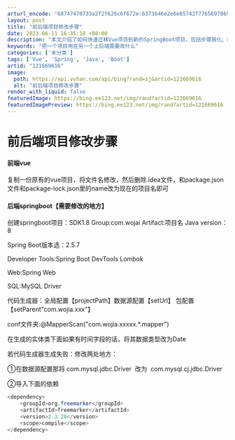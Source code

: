 ```yaml
---
arturl_encode: "68747470733a2f2f626c6f672e:6373646e2e6e65742f77656978696e5f34323231373530302f:61727469636c652f64657461696c732f313231363639363136"
layout: post
title: "前后端项目修改步骤"
date: 2023-06-11 16:35:18 +08:00
description: "本文介绍了如何快速迁移Vue项目到新的SpringBoot项目，包括步骤简化、配置调整及代码生成器的"
keywords: "把一个项目用在另一个上后端需要改什么"
categories: ['未分类']
tags: ['Vue', 'Spring', 'Java', 'Boot']
artid: "121669616"
image:
  path: https://api.vvhan.com/api/bing?rand=sj&artid=121669616
  alt: "前后端项目修改步骤"
render_with_liquid: false
featuredImage: https://bing.ee123.net/img/rand?artid=121669616
featuredImagePreview: https://bing.ee123.net/img/rand?artid=121669616
---
```


# 前后端项目修改步骤

#### 前端vue

复制一份原有的vue项目，将文件名修改，然后删除.idea文件，和package.json文件和package-lock.json里的name改为现在的项目名即可

#### 后端springboot【需要修改的地方】

创建springboot项目：SDK1.8 Group:com.wojai Artifact:项目名 Java version：8

Spring Boot版本选：2.5.7

Developer Tools:Spring Boot DevTools Lombok

Web:Spring Web

SQL:MySQL Driver

代码生成器：全局配置【projectPath】数据源配置【setUrl】 包配置 【setParent"com.wojia.xxx"】

conf文件夹:@MapperScan("com.wojia.xxxxx.\*.mapper")

在生成的实体类下面如果有时间字段的话，将其数据类型改为Date

若代码生成器生成失败：修改两处地方：

①在数据源配置那将 com.mysql.jdbc.Driver  改为  com.mysql.cj.jdbc.Driver

②导入下面的依赖

```java
<dependency>
    <groupId>org.freemarker</groupId>
    <artifactId>freemarker</artifactId>
    <version>2.3.28</version>
    <scope>compile</scope>
</dependency>
```